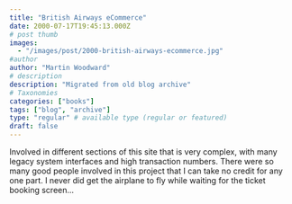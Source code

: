 ```yaml
---
title: "British Airways eCommerce"
date: 2000-07-17T19:45:13.000Z
# post thumb
images:
  - "/images/post/2000-british-airways-ecommerce.jpg"
#author
author: "Martin Woodward"
# description
description: "Migrated from old blog archive"
# Taxonomies
categories: ["books"]
tags: ["blog", "archive"]
type: "regular" # available type (regular or featured)
draft: false
---
```


Involved in different sections of this site that is very complex, with many legacy system interfaces and high transaction numbers. There were so many good people involved in this project that I can take no credit for any one part. I never did get the airplane to fly while waiting for the ticket booking screen...
